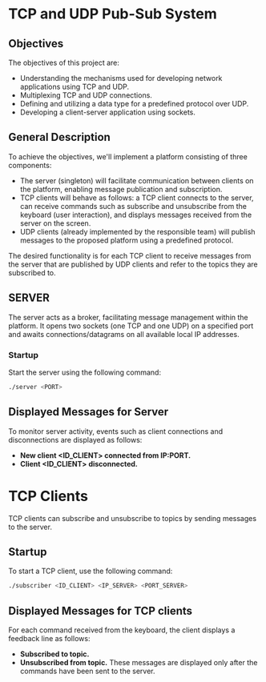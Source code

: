 # TCP and UDP Pub-Sub System

## Objectives

The objectives of this project are:

- Understanding the mechanisms used for developing network applications using TCP and UDP.
- Multiplexing TCP and UDP connections.
- Defining and utilizing a data type for a predefined protocol over UDP.
- Developing a client-server application using sockets.

## General Description

To achieve the objectives, we'll implement a platform consisting of three components:

- The server (singleton) will facilitate communication between clients on the platform, enabling message publication and subscription.
- TCP clients will behave as follows: a TCP client connects to the server, can receive commands such as subscribe and unsubscribe from the keyboard (user interaction), and displays messages received from the server on the screen.
- UDP clients (already implemented by the responsible team) will publish messages to the proposed platform using a predefined protocol.

The desired functionality is for each TCP client to receive messages from the server that are published by UDP clients and refer to the topics they are subscribed to.

## SERVER

The server acts as a broker, facilitating message management within the platform. It opens two sockets (one TCP and one UDP) on a specified port and awaits connections/datagrams on all available local IP addresses.

### Startup

Start the server using the following command:

```bash
./server <PORT>
```

## Displayed Messages for Server

To monitor server activity, events such as client connections and disconnections are displayed as follows:

- **New client <ID_CLIENT> connected from IP:PORT.**
- **Client <ID_CLIENT> disconnected.**

# TCP Clients

TCP clients can subscribe and unsubscribe to topics by sending messages to the server.

## Startup

To start a TCP client, use the following command:

```bash
./subscriber <ID_CLIENT> <IP_SERVER> <PORT_SERVER>
```

## Displayed Messages for TCP clients

For each command received from the keyboard, the client displays a feedback line as follows:

- **Subscribed to topic.**
- **Unsubscribed from topic.**
These messages are displayed only after the commands have been sent to the server.






